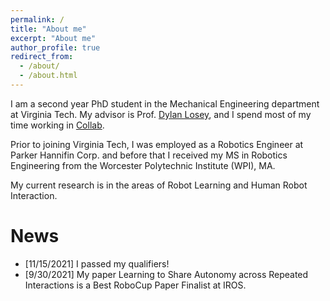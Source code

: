 ```yaml
---
permalink: /
title: "About me"
excerpt: "About me"
author_profile: true
redirect_from: 
  - /about/
  - /about.html
---
```

I am a second year PhD student in the Mechanical Engineering department at Virginia Tech. My advisor is Prof. [Dylan Losey](https://dylanlosey.com/), and I spend most of my time working in [Collab](https://collab.me.vt.edu/).

Prior to joining Virginia Tech, I was employed as a Robotics Engineer at Parker Hannifin Corp. and before that I received my MS in Robotics Engineering from the Worcester Polytechnic Institute (WPI), MA.

My current research is in the areas of Robot Learning and Human Robot Interaction.

# News

- [11/15/2021] I passed my qualifiers! 
- [9/30/2021] My paper Learning to Share Autonomy across Repeated Interactions is a Best RoboCup Paper Finalist at IROS. 